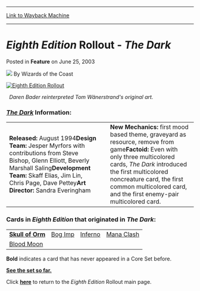 
---
[Link to Wayback Machine](https://web.archive.org/web/20220519065843/https://magic.wizards.com/en/articles/archive/eighth-edition-rollout-dark-2003-06-25)

[_metadata_:author]:- "Wizards of the Coast"
[_metadata_:description]:- "Daren Bader reinterpreted Tom Wänerstrand's original art. The Dark Information: Released: August 1994 Design Team: Jesper Myrfors with contributions from Steve Bishop, Glenn Elliott, Beverly Marshall Saling Development Team: Skaff Elias, Jim Lin, Chris Page, Dave Pettey Art Director: Sandra Everingham New Mechanics: first mood based theme, graveyard as resource, remove from"
[_metadata_:generator]:- "Drupal 7 (http://drupal.org)"
[_metadata_:node]:- "708906"
[_metadata_:publish_date]:- "2003-06-25"
[_metadata_:source]:- "div-main-content"
[_metadata_:title]:- "Eighth Edition Rollout - The Dark"
[_metadata_:wayback_capture_timestamp]:- "2022-05-19 06:58:43"
[_metadata_:wayback_raw_url]:- "https://web.archive.org/web/20220519065843id_/https://magic.wizards.com/en/articles/archive/eighth-edition-rollout-dark-2003-06-25"
[_metadata_:wayback_url]:- "https://magic.wizards.com/en/articles/archive/eighth-edition-rollout-dark-2003-06-25"
---


*Eighth Edition* Rollout - *The Dark*
=====================================



 Posted in **Feature**
 on June 25, 2003 






![](https://media.magic.wizards.com/styles/auth_small/public/images/person/wizards_author.jpg)
By Wizards of the Coast












[![Eighth Edition Rollout](https://media.magic.wizards.com/image_legacy_migration/magic/images/mtgcom/articles/8EtopBar.gif)](http://archive.wizards.com/default.asp?x=mtgcom/8erollout/welcome)  

 
*Daren Bader reinterpreted Tom Wänerstrand's original art.*


### *[The Dark](http://archive.wizards.com/Magic/Magazine/Article.aspx?x=magic/expert/dark/the_dark.asp)* Information:




|  |  |  |
| --- | --- | --- |
| **Released:** August 1994**Design Team:** Jesper Myrfors with contributions from Steve Bishop, Glenn Elliott, Beverly Marshall Saling**Development Team:** Skaff Elias, Jim Lin, Chris Page, Dave Pettey**Art Director:** Sandra Everingham |  | **New Mechanics:** first mood based theme, graveyard as resource, remove from game**Factoid:** Even with only three multicolored cards, *The Dark* introduced the first multicolored noncreature card, the first common multicolored card, and the first enemy-pair multicolored card. |

### Cards in *Eighth Edition* that originated in *The Dark*:




|  |  |  |  |
| --- | --- | --- | --- |
| **[Skull of Orm](https://gatherer.wizards.com/Pages/Card/Details.aspx?name=Skull+of+Orm)** | [Bog Imp](https://gatherer.wizards.com/Pages/Card/Details.aspx?name=Bog+Imp) | [Inferno](https://gatherer.wizards.com/Pages/Card/Details.aspx?name=Inferno) | [Mana Clash](https://gatherer.wizards.com/Pages/Card/Details.aspx?name=Mana+Clash) |
| [Blood Moon](https://gatherer.wizards.com/Pages/Card/Details.aspx?name=Blood+Moon) |  |  |  |

**Bold** indicates a card that has never appeared in a Core Set before.


[**See the set so far.**](/en/articles/archive/eighth-edition-core-set-growing-checklist-2003-06-09)  

Click [**here**](http://archive.wizards.com/default.asp?x=mtgcom/8erollout/welcome) to return to the *Eighth Edition* Rollout main page.








